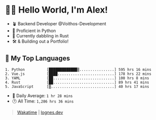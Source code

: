 # 🎷🐛 Hello World, I'm Alex!

- 🪴 Backend Developer @Voithos-Development
- 🐍 Proficient in Python
- 🦀 Currently dabbling in Rust
- 🛠️ & Building out a Portfolio!

## 💚 My Top Languages
```
1. Python          [█████████████▒................] 595 hrs 16 mins
2. Vue.js          [████..........................] 178 hrs 22 mins
3. YAML            [██............................] 100 hrs 8 mins
4. Rust            [██............................] 89 hrs 41 mins
5. JavaScript      [▒.............................] 40 hrs 17 mins
```
- 💪 Daily Average: `1 hr 28 mins`
- 🕑 All Time: `1,286 hrs 36 mins`

> [Wakatime](https://wakatime.com/@lognes) | [lognes.dev](https://lognes.dev)